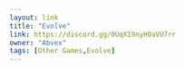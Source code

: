 ```yaml
---
layout: link
title: "Evolve"
link: https://discord.gg/0UqXI9nyH0aVU7rr
owner: "Abvex"
tags: [Other Games,Evolve]
---
```


